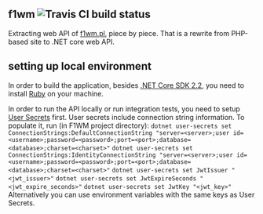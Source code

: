 ## f1wm ![Travis CI build status](https://travis-ci.org/pevel/f1wm.svg?branch=master)

Extracting web API of [f1wm.pl](https://f1wm.pl), piece by piece. That is a rewrite from PHP-based site to .NET core web API.

## setting up local environment

In order to build the application, besides [.NET Core SDK 2.2](https://www.microsoft.com/net/download), you need to install [Ruby](https://www.ruby-lang.org/en/downloads/) on your machine.

In order to run the API locally or run integration tests, you need to setup [User Secrets](https://docs.microsoft.com/en-us/aspnet/core/security/app-secrets?tabs=visual-studio) first.
User secrets include connection string information. To populate it, run (in F1WM project directory):
`dotnet user-secrets set ConnectionStrings:DefaultConnectionString "server=<server>;user id=<username>;password=<password>;port=<port>;database=<database>;charset=<charset>"`
`dotnet user-secrets set ConnectionStrings:IdentityConnectionString "server=<server>;user id=<username>;password=<password>;port=<port>;database=<database>;charset=<charset>"`
`dotnet user-secrets set JwtIssuer "<jwt_issuer>"`
`dotnet user-secrets set JwtExpireSeconds "<jwt_expire_seconds>"`
`dotnet user-secrets set JwtKey "<jwt_key>"`
Alternatively you can use environment variables with the same keys as User Secrets.